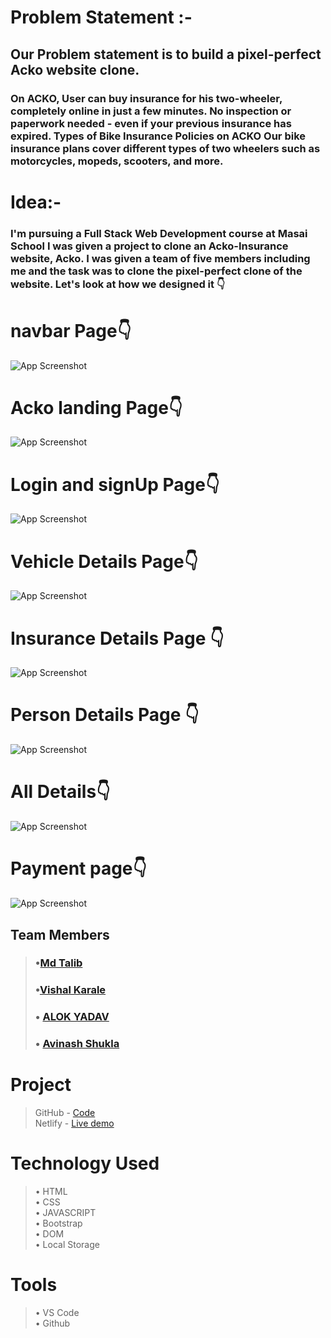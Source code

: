 # Problem Statement :-
## Our Problem statement is to build a pixel-perfect Acko website clone. 

### On ACKO, User can buy insurance for his two-wheeler, completely online in just a few minutes. No inspection or paperwork needed - even if your previous insurance has expired. Types of Bike Insurance Policies on ACKO Our bike insurance plans cover different types of two wheelers such as motorcycles, mopeds, scooters, and more.

# Idea:-
### I'm pursuing a Full Stack Web Development course at Masai School I was given a project to clone an Acko-Insurance website, Acko. I was given a team of five members including me and the task was to clone the pixel-perfect clone of the website. Let's look at how we designed it 👇
# navbar Page👇
![App Screenshot](https://snipboard.io/LYgpRd.jpg)

# Acko landing Page👇
![App Screenshot](https://snipboard.io/OX1aWs.jpg)

# Login and signUp Page👇
![App Screenshot](https://snipboard.io/9yiztg.jpg)

# Vehicle Details Page👇
![App Screenshot](https://snipboard.io/veJLQk.jpg)

# Insurance Details Page  👇
![App Screenshot](https://snipboard.io/03QD29.jpg)

# Person Details Page 👇
![App Screenshot](https://snipboard.io/kIvFuc.jpg)

# All Details👇
![App Screenshot](https://snipboard.io/ibysVG.jpg)

# Payment page👇
![App Screenshot](https://snipboard.io/7xWGwv.jpg)

## Team Members
> ### •[Md Talib](https://github.com/talib789)
> ### •[Vishal Karale](https://github.com/vishalvsk)
> ### • [ALOK YADAV](https://github.com/alok1910010)
> ### • [Avinash Shukla](https://github.com/AvinashShukla007)

# Project
> GitHub - [Code](https://github.com/talib789/Acko-clone-) <br>
> Netlify - [Live demo](https://earnest-figolla-f633bb.netlify.app) <br>

# Technology Used
> • HTML <br>
> • CSS <br>
> • JAVASCRIPT <br>
> • Bootstrap <br>
> • DOM <br>
> • Local Storage

# Tools
> • VS Code <br>
> • Github <br>



